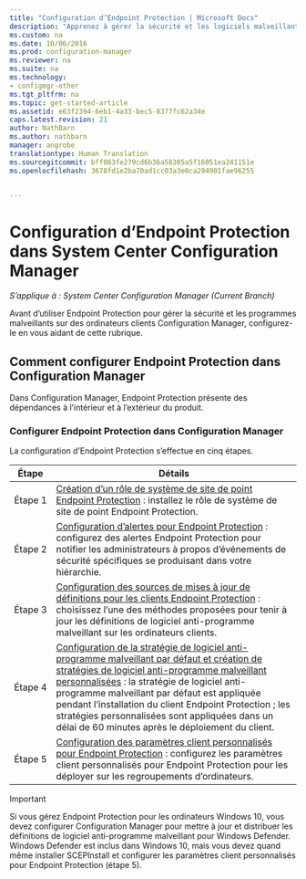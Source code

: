 ```yaml
---
title: "Configuration d’Endpoint Protection | Microsoft Docs"
description: "Apprenez à gérer la sécurité et les logiciels malveillants sur les ordinateurs clients dans System Center Configuration Manager."
ms.custom: na
ms.date: 10/06/2016
ms.prod: configuration-manager
ms.reviewer: na
ms.suite: na
ms.technology:
- configmgr-other
ms.tgt_pltfrm: na
ms.topic: get-started-article
ms.assetid: e63f2394-6eb1-4a33-bec5-8377fc62a34e
caps.latest.revision: 21
author: NathBarn
ms.author: nathbarn
manager: angrobe
translationtype: Human Translation
ms.sourcegitcommit: bff083fe279cd6b36a58305a5f16051ea241151e
ms.openlocfilehash: 3678fd1e2ba70ad1cc03a3e0ca294901fae96255


---
```

# <a name="configuring-endpoint-protection-in-system-center-configuration-manager"></a>Configuration d’Endpoint Protection dans System Center Configuration Manager

*S’applique à : System Center Configuration Manager (Current Branch)*

Avant d’utiliser Endpoint Protection pour gérer la sécurité et les programmes malveillants sur des ordinateurs clients Configuration Manager, configurez-le en vous aidant de cette rubrique.  

## <a name="how-to-configure-endpoint-protection-in-configuration-manager"></a>Comment configurer Endpoint Protection dans Configuration Manager  
 Dans Configuration Manager, Endpoint Protection présente des dépendances à l’intérieur et à l’extérieur du produit.  

### <a name="configure-endpoint-protection-in-configuration-manager"></a>Configurer Endpoint Protection dans Configuration Manager  
La configuration d’Endpoint Protection s’effectue en cinq étapes.

|Étape|Détails|
|---|----|
|Étape 1|[Création d’un rôle de système de site de point Endpoint Protection](endpoint-protection-site-role.md) : installez le rôle de système de site de point Endpoint Protection. |
|Étape 2|[Configuration d’alertes pour Endpoint Protection](endpoint-configure-alerts.md) : configurez des alertes Endpoint Protection pour notifier les administrateurs à propos d’événements de sécurité spécifiques se produisant dans votre hiérarchie.|
|Étape 3 | [Configuration des sources de mises à jour de définitions pour les clients Endpoint Protection](endpoint-definition-updates.md) : choisissez l’une des méthodes proposées pour tenir à jour les définitions de logiciel anti-programme malveillant sur les ordinateurs clients.|
|Étape 4|[Configuration de la stratégie de logiciel anti-programme malveillant par défaut et création de stratégies de logiciel anti-programme malveillant personnalisées](endpoint-antimalware-policies.md) : la stratégie de logiciel anti-programme malveillant par défaut est appliquée pendant l’installation du client Endpoint Protection ; les stratégies personnalisées sont appliquées dans un délai de 60 minutes après le déploiement du client.|
|Étape 5|[Configuration des paramètres client personnalisés pour Endpoint Protection](endpoint-protection-configure-client.md) : configurez les paramètres client personnalisés pour Endpoint Protection pour les déployer sur les regroupements d’ordinateurs.|

> [!IMPORTANT]  
>  Si vous gérez Endpoint Protection pour les ordinateurs Windows 10, vous devez configurer Configuration Manager pour mettre à jour et distribuer les définitions de logiciel anti-programme malveillant pour Windows Defender. Windows Defender est inclus dans Windows 10, mais vous devez quand même installer SCEPInstall et configurer les paramètres client personnalisés pour Endpoint Protection (étape 5).  



<!--HONumber=Dec16_HO3-->


